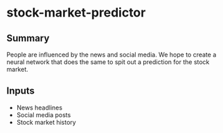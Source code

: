 # stock-market-predictor
## Summary
People are influenced by the news and social media. We hope to create a neural network that does the same to spit out a prediction for the stock market.
## Inputs
- News headlines
- Social media posts
- Stock market history

